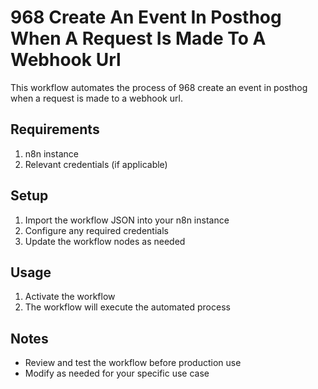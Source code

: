 # 968 Create An Event In Posthog When A Request Is Made To A Webhook Url

This workflow automates the process of 968 create an event in posthog when a request is made to a webhook url.

## Requirements

1. n8n instance
2. Relevant credentials (if applicable)

## Setup

1. Import the workflow JSON into your n8n instance
2. Configure any required credentials
3. Update the workflow nodes as needed

## Usage

1. Activate the workflow
2. The workflow will execute the automated process

## Notes

- Review and test the workflow before production use
- Modify as needed for your specific use case
